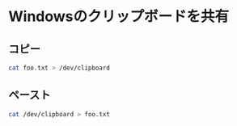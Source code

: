 ﻿# Windowsのクリップボードを共有

## コピー

```bash
cat foo.txt > /dev/clipboard
```

## ペースト

```bash
cat /dev/clipboard > foo.txt
```
